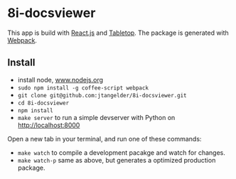 8i-docsviewer
=============

This app is build with [React.js](http://facebook.github.io/react/) and [Tabletop](https://github.com/jsoma/tabletop). The package is generated with [Webpack](http://webpack.github.io/). 

## Install
- install node, www.nodejs.org
- `sudo npm install -g coffee-script webpack`
- `git clone git@github.com:jtangelder/8i-docsviewer.git`
- `cd 8i-docsviewer`
- `npm install`
- `make server` to run a simple devserver with Python on [http://localhost:8000](http://localhost:8000)

Open a new tab in your terminal, and run one of these commands:
- `make watch` to compile a development pacakge and watch for changes.
- `make watch-p` same as above, but generates a optimized production package.
